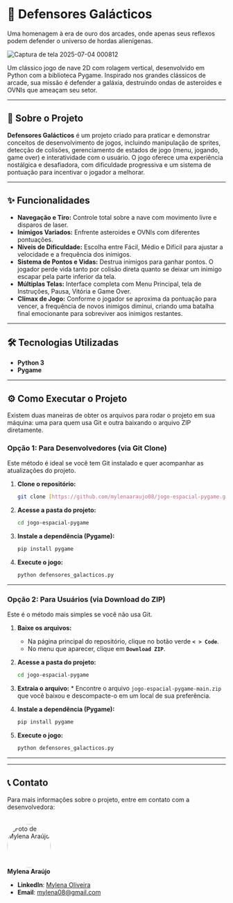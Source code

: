 # 🚀 Defensores Galácticos

Uma homenagem à era de ouro dos arcades, onde apenas seus reflexos podem defender o universo de hordas alienígenas.

![Captura de tela 2025-07-04 000812](https://github.com/user-attachments/assets/a3fdc666-eb44-4c7c-97e0-880ed26b1429)

Um clássico jogo de nave 2D com rolagem vertical, desenvolvido em Python com a biblioteca Pygame. Inspirado nos grandes clássicos de arcade, sua missão é defender a galáxia, destruindo ondas de asteroides e OVNIs que ameaçam seu setor.

---

## 🌟 Sobre o Projeto

**Defensores Galácticos** é um projeto criado para praticar e demonstrar conceitos de desenvolvimento de jogos, incluindo manipulação de sprites, detecção de colisões, gerenciamento de estados de jogo (menu, jogando, game over) e interatividade com o usuário. O jogo oferece uma experiência nostálgica e desafiadora, com dificuldade progressiva e um sistema de pontuação para incentivar o jogador a melhorar.

---

## ✨ Funcionalidades

* **Navegação e Tiro:** Controle total sobre a nave com movimento livre e disparos de laser.
* **Inimigos Variados:** Enfrente asteroides e OVNIs com diferentes pontuações.
* **Níveis de Dificuldade:** Escolha entre Fácil, Médio e Difícil para ajustar a velocidade e a frequência dos inimigos.
* **Sistema de Pontos e Vidas:** Destrua inimigos para ganhar pontos. O jogador perde vida tanto por colisão direta quanto se deixar um inimigo escapar pela parte inferior da tela.
* **Múltiplas Telas:** Interface completa com Menu Principal, tela de Instruções, Pausa, Vitória e Game Over.
* **Clímax de Jogo:** Conforme o jogador se aproxima da pontuação para vencer, a frequência de novos inimigos diminui, criando uma batalha final emocionante para sobreviver aos inimigos restantes.

---

## 🛠️ Tecnologias Utilizadas

* **Python 3**
* **Pygame**

---

## ⚙️ Como Executar o Projeto

Existem duas maneiras de obter os arquivos para rodar o projeto em sua máquina: uma para quem usa Git e outra baixando o arquivo ZIP diretamente.

### Opção 1: Para Desenvolvedores (via Git Clone)

Este método é ideal se você tem Git instalado e quer acompanhar as atualizações do projeto.

1.  **Clone o repositório:**
    ```bash
    git clone [https://github.com/mylenaaraujo08/jogo-espacial-pygame.git]
    ```

2. **Acesse a pasta do projeto:**
    ```bash
    cd jogo-espacial-pygame
    ```

3.  **Instale a dependência (Pygame):**
    ```bash
    pip install pygame
    ```

4.  **Execute o jogo:**
    ```bash
    python defensores_galacticos.py
    ```
---

### Opção 2: Para Usuários (via Download do ZIP)

Este é o método mais simples se você não usa Git.

1.  **Baixe os arquivos:**
    * Na página principal do repositório, clique no botão verde **`< > Code`**.
    * No menu que aparecer, clique em **`Download ZIP`**.

2. **Acesse a pasta do projeto:**
    ```bash
    cd jogo-espacial-pygame
    ```
    
3.   **Extraia o arquivo:**
    * Encontre o arquivo `jogo-espacial-pygame-main.zip` que você baixou e descompacte-o em um local de sua preferência.

4. **Instale a dependência (Pygame):**
    ```bash
    pip install pygame
    ```

5.  **Execute o jogo:**
    ```bash
    python defensores_galacticos.py
    ```
---

---

## 📞 Contato

Para mais informações sobre o projeto, entre em contato com a desenvolvedora:

<br>
<a href="https://github.com/mylenaaraujo08">
 <img src="https://avatars.githubusercontent.com/mylenaaraujo08?size=100" width="100px;" alt="Foto de Mylena Araújo" style="border-radius:50%"/>
</a>
<br />
<b>Mylena Araújo</b>
<br />

* **LinkedIn**: [Mylena Oliveira](https://www.linkedin.com/in/mylena-oliveira-68340721a/)
* **Email**: [mylena08@gmail.com](mailto:mylena08@gmail.com)
